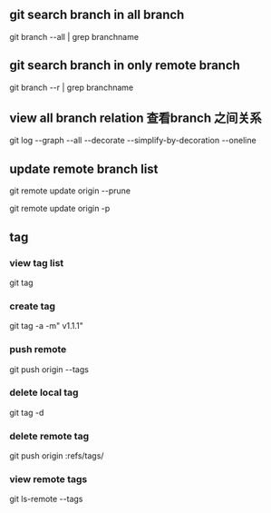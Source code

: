 ## git search branch in all branch 
git branch --all | grep branchname


## git search branch in only remote  branch 
git branch --r | grep branchname


## view all branch relation  查看branch 之间关系
git log --graph --all --decorate --simplify-by-decoration --oneline


## update remote branch list

git remote update origin --prune

git remote update origin -p


## tag

### view tag list
git tag 

### create tag
git tag -a <tagname> -m" v1.1.1"

### push remote

git push origin --tags

### delete local tag
git tag -d <tagname>

### delete remote tag

git push origin :refs/tags/<tagname>


### view remote tags
git ls-remote --tags

 




